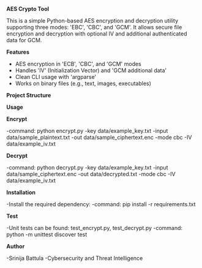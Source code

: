 **AES Crypto Tool**

This is a simple Python-based AES encryption and decryption utility supporting three modes: 'EBC', 'CBC', and 'GCM'. It allows secure file encryption and decryption with optional IV and additional authenticated data for GCM.

**Features**

- AES encryption in 'ECB', 'CBC', and 'GCM' modes
- Handles 'IV' (Initialization Vector) and 'GCM additional data'
- Clean CLI usage with 'argparse'
- Works on binary files (e.g., text, images, executables)

**Project Structure**

**Usage**

**Encrypt**

-command: python encrypt.py -key data/example_key.txt -input data/sample_plaintext.txt -out data/sample_ciphertext.enc -mode cbc -IV data/example_iv.txt

**Decrypt**

-command: python decrypt.py -key data/example_key.txt -input data/sample_ciphertext.enc -out data/decrypted.txt -mode cbc -IV data/example_iv.txt

**Installation**

-Install the required dependency:
-command: pip install -r requirements.txt

**Test**

-Unit tests can be found: test_encrypt.py, test_decrypt.py
-command: python -m unittest discover test

**Author**

-Srinija Battula
-Cybersecurity and Threat Intelligence


